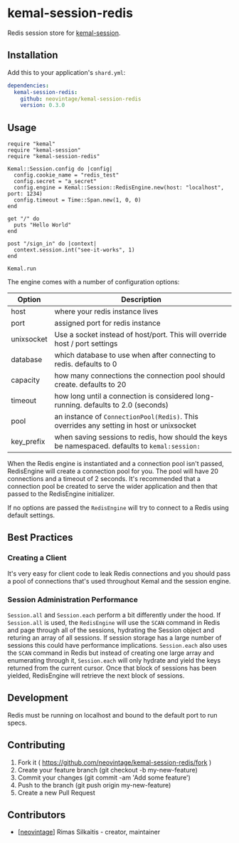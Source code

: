 # kemal-session-redis

Redis session store for [kemal-session](https://github.com/kemalcr/kemal-session).

## Installation

Add this to your application's `shard.yml`:

```yaml
dependencies:
  kemal-session-redis:
    github: neovintage/kemal-session-redis
    version: 0.3.0
```

## Usage

```crystal
require "kemal"
require "kemal-session"
require "kemal-session-redis"

Kemal::Session.config do |config|
  config.cookie_name = "redis_test"
  config.secret = "a_secret"
  config.engine = Kemal::Session::RedisEngine.new(host: "localhost", port: 1234)
  config.timeout = Time::Span.new(1, 0, 0)
end

get "/" do
  puts "Hello World"
end

post "/sign_in" do |context|
  context.session.int("see-it-works", 1)
end

Kemal.run
```

The engine comes with a number of configuration options:

| Option | Description |
| ------ | ----------- |
| host   | where your redis instance lives |
| port   | assigned port for redis instance |
| unixsocket | Use a socket instead of host/port. This will override host / port settings |
| database | which database to use when after connecting to redis. defaults to 0 |
| capacity | how many connections the connection pool should create. defaults to 20 |
| timeout | how long until a connection is considered long-running. defaults to 2.0 (seconds) |
| pool | an instance of `ConnectionPool(Redis)`. This overrides any setting in host or unixsocket |
| key_prefix | when saving sessions to redis, how should the keys be namespaced. defaults to `kemal:session:` |

When the Redis engine is instantiated and a connection pool isn't passed,
RedisEngine will create a connection pool for you. The pool will have 20 connections
and a timeout of 2 seconds. It's recommended that a connection pool be created
to serve the wider application and then that passed to the RedisEngine initializer.

If no options are passed the `RedisEngine` will try to connect to a Redis using 
default settings.

## Best Practices

### Creating a Client

It's very easy for client code to leak Redis connections and you should 
pass a pool of connections that's used throughout Kemal and the 
session engine.

### Session Administration Performance

`Session.all` and `Session.each` perform a bit differently under the hood. If
`Session.all` is used, the `RedisEngine` will use the `SCAN` command in Redis
and page through all of the sessions, hydrating the Session object and returing
an array of all sessions. If session storage has a large number of sessions this
could have performance implications. `Session.each` also uses the `SCAN` command
in Redis but instead of creating one large array and enumerating through it,
`Session.each` will only hydrate and yield the keys returned from the current
cursor. Once that block of sessions has been yielded, RedisEngine will retrieve
the next block of sessions.

## Development

Redis must be running on localhost and bound to the default port to run
specs.

## Contributing

1. Fork it ( https://github.com/neovintage/kemal-session-redis/fork )
2. Create your feature branch (git checkout -b my-new-feature)
3. Commit your changes (git commit -am 'Add some feature')
4. Push to the branch (git push origin my-new-feature)
5. Create a new Pull Request

## Contributors

- [[neovintage](https://github.com/neovintage)] Rimas Silkaitis - creator, maintainer
